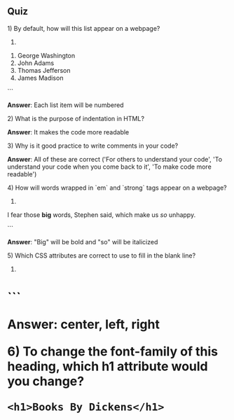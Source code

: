 ## Quiz

1\) By default, how will this list appear on a webpage?

1. ```
  <ol>

  <li>George Washington</li>

  <li>John Adams</li>

  <li>Thomas Jefferson</li>

  <li>James Madison</li>

  </ol>
  ```

  **Answer**:  Each list item will be numbered


2\) What is the purpose of indentation in HTML?

**Answer**: It makes the code more readable

3\) Why is it good practice to write comments in your code?

**Answer**: All of these are correct \('For others to understand your code', 'To understand your code when you come back to it', 'To make code more readable'\)

4\) How will words wrapped in \`em\` and \`strong\` tags appear on a webpage?

1. ```
  <p>I fear those <strong>big</strong> words, Stephen said, which make us <em>so</em> unhappy.</p> 
  ```

  **Answer**: "Big" will be bold and "so" will be italicized


5\) Which CSS attributes are correct to use to fill in the blank line?

1. ```
  <h1 style="text-align:______">
  ```

  Answer: center, left, right


6\) To change the font-family of this heading, which h1 attribute would you change?

```
<h1>Books By Dickens</h1>
```

